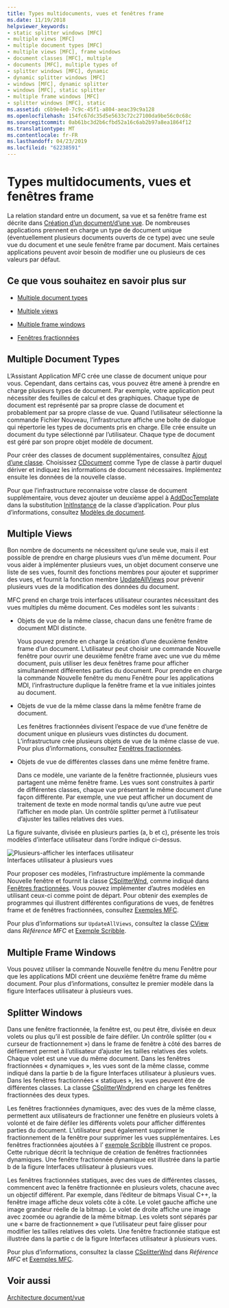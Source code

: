 ```yaml
---
title: Types multidocuments, vues et fenêtres frame
ms.date: 11/19/2018
helpviewer_keywords:
- static splitter windows [MFC]
- multiple views [MFC]
- multiple document types [MFC]
- multiple views [MFC], frame windows
- document classes [MFC], multiple
- documents [MFC], multiple types of
- splitter windows [MFC], dynamic
- dynamic splitter windows [MFC]
- windows [MFC], dynamic splitter
- windows [MFC], static splitter
- multiple frame windows [MFC]
- splitter windows [MFC], static
ms.assetid: c6b9e4e0-7c9c-45f1-a804-aeac39c9a128
ms.openlocfilehash: 154fc67dc35d5e5633c72c27100da9be56c0c68c
ms.sourcegitcommit: 0ab61bc3d2b6cfbd52a16c6ab2b97a8ea1864f12
ms.translationtype: MT
ms.contentlocale: fr-FR
ms.lasthandoff: 04/23/2019
ms.locfileid: "62238591"
---
```

# <a name="multiple-document-types-views-and-frame-windows"></a>Types multidocuments, vues et fenêtres frame

La relation standard entre un document, sa vue et sa fenêtre frame est décrite dans [Création d’un document/d’une vue](../mfc/document-view-creation.md). De nombreuses applications prennent en charge un type de document unique (éventuellement plusieurs documents ouverts de ce type) avec une seule vue du document et une seule fenêtre frame par document. Mais certaines applications peuvent avoir besoin de modifier une ou plusieurs de ces valeurs par défaut.

## <a name="what-do-you-want-to-know-more-about"></a>Ce que vous souhaitez en savoir plus sur

- [Multiple document types](#_core_multiple_document_types)

- [Multiple views](#_core_multiple_views)

- [Multiple frame windows](#_core_multiple_frame_windows)

- [Fenêtres fractionnées](#_core_splitter_windows)

##  <a name="_core_multiple_document_types"></a> Multiple Document Types

L’Assistant Application MFC crée une classe de document unique pour vous. Cependant, dans certains cas, vous pouvez être amené à prendre en charge plusieurs types de document. Par exemple, votre application peut nécessiter des feuilles de calcul et des graphiques. Chaque type de document est représenté par sa propre classe de document et probablement par sa propre classe de vue. Quand l’utilisateur sélectionne la commande Fichier Nouveau, l’infrastructure affiche une boîte de dialogue qui répertorie les types de documents pris en charge. Elle crée ensuite un document du type sélectionné par l’utilisateur. Chaque type de document est géré par son propre objet modèle de document.

Pour créer des classes de document supplémentaires, consultez [Ajout d’une classe](../ide/adding-a-class-visual-cpp.md). Choisissez [CDocument](../mfc/reference/cdocument-class.md) comme Type de classe à partir duquel dériver et indiquez les informations de document nécessaires. Implémentez ensuite les données de la nouvelle classe.

Pour que l’infrastructure reconnaisse votre classe de document supplémentaire, vous devez ajouter un deuxième appel à [AddDocTemplate](../mfc/reference/cwinapp-class.md#adddoctemplate) dans la substitution [InitInstance](../mfc/reference/cwinapp-class.md#initinstance) de la classe d’application. Pour plus d’informations, consultez [Modèles de document](../mfc/document-templates-and-the-document-view-creation-process.md).

##  <a name="_core_multiple_views"></a> Multiple Views

Bon nombre de documents ne nécessitent qu’une seule vue, mais il est possible de prendre en charge plusieurs vues d’un même document. Pour vous aider à implémenter plusieurs vues, un objet document conserve une liste de ses vues, fournit des fonctions membres pour ajouter et supprimer des vues, et fournit la fonction membre [UpdateAllViews](../mfc/reference/cdocument-class.md#updateallviews) pour prévenir plusieurs vues de la modification des données du document.

MFC prend en charge trois interfaces utilisateur courantes nécessitant des vues multiples du même document. Ces modèles sont les suivants :

- Objets de vue de la même classe, chacun dans une fenêtre frame de document MDI distincte.

   Vous pouvez prendre en charge la création d’une deuxième fenêtre frame d’un document. L’utilisateur peut choisir une commande Nouvelle fenêtre pour ouvrir une deuxième fenêtre frame avec une vue du même document, puis utiliser les deux fenêtres frame pour afficher simultanément différentes parties du document. Pour prendre en charge la commande Nouvelle fenêtre du menu Fenêtre pour les applications MDI, l’infrastructure duplique la fenêtre frame et la vue initiales jointes au document.

- Objets de vue de la même classe dans la même fenêtre frame de document.

   Les fenêtres fractionnées divisent l’espace de vue d’une fenêtre de document unique en plusieurs vues distinctes du document. L’infrastructure crée plusieurs objets de vue de la même classe de vue. Pour plus d’informations, consultez [Fenêtres fractionnées](#_core_splitter_windows).

- Objets de vue de différentes classes dans une même fenêtre frame.

   Dans ce modèle, une variante de la fenêtre fractionnée, plusieurs vues partagent une même fenêtre frame. Les vues sont construites à partir de différentes classes, chaque vue présentant le même document d’une façon différente. Par exemple, une vue peut afficher un document de traitement de texte en mode normal tandis qu’une autre vue peut l’afficher en mode plan. Un contrôle splitter permet à l’utilisateur d’ajuster les tailles relatives des vues.

La figure suivante, divisée en plusieurs parties (a, b et c), présente les trois modèles d’interface utilisateur dans l’ordre indiqué ci-dessus.

![Plusieurs&#45;afficher les interfaces utilisateur](../mfc/media/vc37a71.gif "plusieurs&#45;afficher des interfaces utilisateur") <br/>
Interfaces utilisateur à plusieurs vues

Pour proposer ces modèles, l’infrastructure implémente la commande Nouvelle fenêtre et fournit la classe [CSplitterWnd](../mfc/reference/csplitterwnd-class.md), comme indiqué dans [Fenêtres fractionnées](#_core_splitter_windows). Vous pouvez implémenter d’autres modèles en utilisant ceux-ci comme point de départ. Pour obtenir des exemples de programmes qui illustrent différentes configurations de vues, de fenêtres frame et de fenêtres fractionnées, consultez [Exemples MFC](../overview/visual-cpp-samples.md).

Pour plus d’informations sur `UpdateAllViews`, consultez la classe [CView](../mfc/reference/cview-class.md) dans *Référence MFC* et [Exemple Scribble](../overview/visual-cpp-samples.md).

##  <a name="_core_multiple_frame_windows"></a> Multiple Frame Windows

Vous pouvez utiliser la commande Nouvelle fenêtre du menu Fenêtre pour que les applications MDI créent une deuxième fenêtre frame du même document. Pour plus d’informations, consultez le premier modèle dans la figure Interfaces utilisateur à plusieurs vues.

##  <a name="_core_splitter_windows"></a> Splitter Windows

Dans une fenêtre fractionnée, la fenêtre est, ou peut être, divisée en deux volets ou plus qu’il est possible de faire défiler. Un contrôle splitter (ou « curseur de fractionnement ») dans le frame de fenêtre à côté des barres de défilement permet à l’utilisateur d’ajuster les tailles relatives des volets. Chaque volet est une vue du même document. Dans les fenêtres fractionnées « dynamiques », les vues sont de la même classe, comme indiqué dans la partie b de la figure Interfaces utilisateur à plusieurs vues. Dans les fenêtres fractionnées « statiques », les vues peuvent être de différentes classes. La classe [CSplitterWnd](../mfc/reference/csplitterwnd-class.md)prend en charge les fenêtres fractionnées des deux types.

Les fenêtres fractionnées dynamiques, avec des vues de la même classe, permettent aux utilisateurs de fractionner une fenêtre en plusieurs volets à volonté et de faire défiler les différents volets pour afficher différentes parties du document. L’utilisateur peut également supprimer le fractionnement de la fenêtre pour supprimer les vues supplémentaires. Les fenêtres fractionnées ajoutées à l’ [exemple Scribble](../overview/visual-cpp-samples.md) illustrent ce propos. Cette rubrique décrit la technique de création de fenêtres fractionnées dynamiques. Une fenêtre fractionnée dynamique est illustrée dans la partie b de la figure Interfaces utilisateur à plusieurs vues.

Les fenêtres fractionnées statiques, avec des vues de différentes classes, commencent avec la fenêtre fractionnée en plusieurs volets, chacune avec un objectif différent. Par exemple, dans l’éditeur de bitmaps Visual C++, la fenêtre image affiche deux volets côte à côte. Le volet gauche affiche une image grandeur réelle de la bitmap. Le volet de droite affiche une image avec zoomée ou agrandie de la même bitmap. Les volets sont séparés par une « barre de fractionnement » que l’utilisateur peut faire glisser pour modifier les tailles relatives des volets. Une fenêtre fractionnée statique est illustrée dans la partie c de la figure Interfaces utilisateur à plusieurs vues.

Pour plus d’informations, consultez la classe [CSplitterWnd](../mfc/reference/csplitterwnd-class.md) dans *Référence MFC* et [Exemples MFC](../overview/visual-cpp-samples.md).

## <a name="see-also"></a>Voir aussi

[Architecture document/vue](../mfc/document-view-architecture.md)
